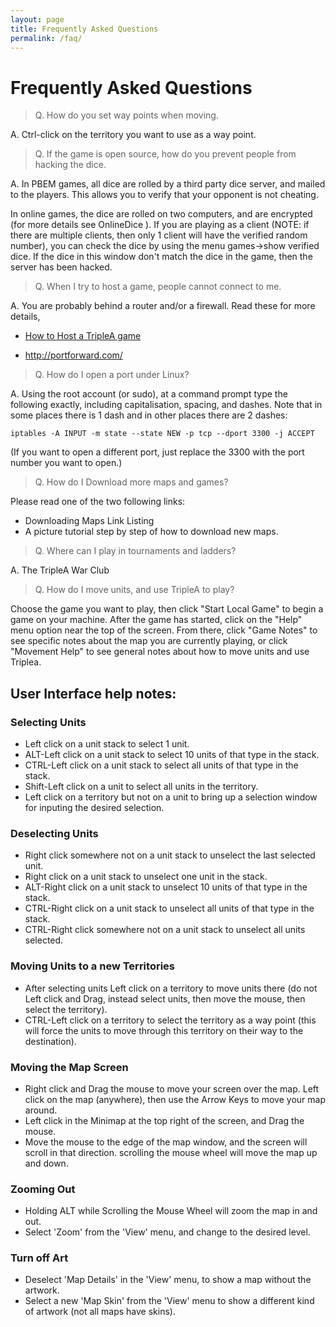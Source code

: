 ```yaml
---
layout: page
title: Frequently Asked Questions
permalink: /faq/
---
```


# Frequently Asked Questions

> Q. How do you set way points when moving.

A. Ctrl-click on the territory you want to use as a way point.


> Q. If the game is open source, how do you prevent people from hacking the dice.

A. In PBEM games, all dice are rolled by a third party dice server, and mailed to the players. This allows you to verify that your opponent is not cheating.

In online games, the dice are rolled on two computers, and are encrypted (for more details see OnlineDice ). If you are playing as a client (NOTE: if there are multiple clients, then only 1 client will have the verified random number), you can check the dice by using the menu games->show verified dice. If the dice in this window don't match the dice in the game, then the server has been hacked.


> Q. When I try to host a game, people cannot connect to me.

A. You are probably behind a router and/or a firewall. Read these for more details,

* [How to Host a TripleA game](http://tripleadev.1671093.n2.nabble.com/Download-Maps-Links-Hosting-Games-General-Information-tp4074312p4085700.html)

* <http://portforward.com/>


> Q. How do I open a port under Linux?

A. Using the root account (or sudo), at a command prompt type the following exactly, including capitalisation, spacing, and dashes. Note that in some places there is 1 dash and in other places there are 2 dashes:

`iptables -A INPUT -m state --state NEW -p tcp --dport 3300 -j ACCEPT`

(If you want to open a different port, just replace the 3300 with the port number you want to open.)


> Q. How do I Download more maps and games?

Please read one of the two following links:

* Downloading Maps Link Listing
* A picture tutorial step by step of how to download new maps.


> Q. Where can I play in tournaments and ladders?

A. The TripleA War Club


> Q. How do I move units, and use TripleA to play?

Choose the game you want to play, then click "Start Local Game" to begin a game on your machine. 
After the game has started, click on the "Help" menu option near the top of the screen. From there, click "Game Notes" to see specific notes about the map you are currently playing, or click "Movement Help" to see general notes about how to move units and use Triplea.

## User Interface help notes:

### Selecting Units
* Left click on a unit stack to select 1 unit.
* ALT-Left click on a unit stack to select 10 units of that type in the stack.
* CTRL-Left click on a unit stack to select all units of that type in the stack.
* Shift-Left click on a unit to select all units in the territory.
* Left click on a territory but not on a unit to bring up a selection window for inputing the desired selection.

### Deselecting Units
* Right click somewhere not on a unit stack to unselect the last selected unit.
* Right click on a unit stack to unselect one unit in the stack.
* ALT-Right click on a unit stack to unselect 10 units of that type in the stack.
* CTRL-Right click on a unit stack to unselect all units of that type in the stack.
* CTRL-Right click somewhere not on a unit stack to unselect all units selected.

### Moving Units to a new Territories
* After selecting units Left click on a territory to move units there (do not Left click and Drag, instead select units, then move the mouse, then select the territory).
* CTRL-Left click on a territory to select the territory as a way point (this will force the units to move through this territory on their way to the destination).

### Moving the Map Screen
* Right click and Drag the mouse to move your screen over the map.
Left click on the map (anywhere), then use the Arrow Keys to move your map around.
* Left click in the Minimap at the top right of the screen, and Drag the mouse.
* Move the mouse to the edge of the map window, and the screen will scroll in that direction.
scrolling the mouse wheel will move the map up and down.

### Zooming Out
* Holding ALT while Scrolling the Mouse Wheel will zoom the map in and out.
* Select 'Zoom' from the 'View' menu, and change to the desired level.

### Turn off Art
* Deselect 'Map Details' in the 'View' menu, to show a map without the artwork.
* Select a new 'Map Skin' from the 'View' menu to show a different kind of artwork (not all maps have skins).